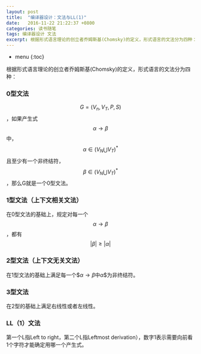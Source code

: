 ```yaml
---
layout: post
title:  "编译器设计：文法与LL(1)"
date:   2016-11-22 21:22:37 +0800
categories: 读书随笔
tags: 编译器设计 文法
excerpt: 根据形式语言理论的创立者乔姆斯基(Chomsky)的定义，形式语言的文法分为四种：0型，1型，2型和3型
---
```


* menu
{:toc}

根据形式语言理论的创立者乔姆斯基(Chomsky)的定义，形式语言的文法分为四种：

### 0型文法

$$G=(V_n, V_T, P, S)$$，如果产生式$$\alpha\to\beta$$中，$$\alpha\in(V_N\bigcup V_T)^*$$且至少有一个非终结符，$$\beta\in(V_N\bigcup V_T)^*$$，那么G就是一个0型文法。
### 1型文法（上下文相关文法）

在0型文法的基础上，规定对每一个$$\alpha\to\beta$$，都有$$|\beta|\ge|\alpha|$$
### 2型文法（上下文无关文法）

在1型文法的基础上满足每一个$$\alpha\to\beta$中$\alpha$$为非终结符。
### 3型文法

在2型的基础上满足右线性或者左线性。

### LL（1）文法
第一个L指Left to right，第二个L指Leftmost derivation），数字1表示需要向前看1个字符才能确定用哪一个产生式。
